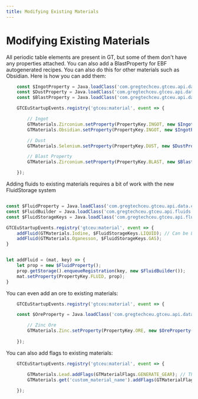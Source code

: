 ```yaml
---
title: Modifying Existing Materials
---
```



# Modifying Existing Materials

All periodic table elements are present in GT, but some of them don't have any properties attached. You can also add a BlastProperty for EBF autogenerated recipes. You can also do this for other materials such as Obsidian. Here is how you can add them:

```js title="periodic_table_elements.js"
    const $IngotProperty = Java.loadClass('com.gregtechceu.gtceu.api.data.chemical.material.properties.IngotProperty');
    const $DustProperty = Java.loadClass('com.gregtechceu.gtceu.api.data.chemical.material.properties.DustProperty');
    const $BlastProperty = Java.loadClass('com.gregtechceu.gtceu.api.data.chemical.material.properties.BlastProperty');

    GTCEuStartupEvents.registry('gtceu:material', event => {

        // Ingot
        GTMaterials.Zirconium.setProperty(PropertyKey.INGOT, new $IngotProperty());
        GTMaterials.Obsidian.setProperty(PropertyKey.INGOT, new $IngotProperty());

        // Dust
        GTMaterials.Selenium.setProperty(PropertyKey.DUST, new $DustProperty());

        // Blast Property
        GTMaterials.Zirconium.setProperty(PropertyKey.BLAST, new $BlastProperty(8000, 'higher', GTValues.VA(GTValues.MV), 8000));

    });
```

Adding fluids to existing materials requires a bit of work with the new FluidStorage system

```js title=fluid_property.js"

const $FluidProperty = Java.loadClass('com.gregtechceu.gtceu.api.data.chemical.material.properties.FluidProperty');
const $FluidBuilder = Java.loadClass('com.gregtechceu.gtceu.api.fluids.FluidBuilder');
const $FluidStorageKeys = Java.loadClass('com.gregtechceu.gtceu.api.fluids.store.FluidStorageKeys');

GTCEuStartupEvents.registry('gtceu:material', event => {
    addFluid(GTMaterials.Iodine, $FluidStorageKeys.LIQUID); // Can be LIQUID, GAS, PLASMA or MOLTEN
    addFluid(GTMaterials.Oganesson, $FluidStorageKeys.GAS);
}


let addFluid = (mat, key) => {
    let prop = new $FluidProperty();
    prop.getStorage().enqueueRegistration(key, new $FluidBuilder());
    mat.setProperty(PropertyKey.FLUID, prop);
}
```

You can even add an ore to existing materials:

```js title="ore_property.js"
    GTCEuStartupEvents.registry('gtceu:material', event => {

    const $OreProperty = Java.loadClass('com.gregtechceu.gtceu.api.data.chemical.material.properties.OreProperty');

        // Zinc Ore
        GTMaterials.Zinc.setProperty(PropertyKey.ORE, new $OreProperty());
        
    });
```

You can also add flags to existing materials:

```js title="flags.js"
    GTCEuStartupEvents.registry('gtceu:material', event => {

        GTMaterials.Lead.addFlags(GTMaterialFlags.GENERATE_GEAR); // This is for materials already in GTCEU
        GTMaterials.get('custom_material_name').addFlags(GTMaterialFlags.GENERATE_FOIL); // This only works for materials added by GTCEU addons
        
    });
```
